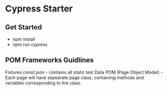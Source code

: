 # Cypress Starter

## Get Started
- npm install
- npm run cypress

## POM Frameworks Guidlines
Fixtures *const.json* - contains all static test Data 
POM (Page Object Model) - Each page will have sepearate page class, containing methods and variables corresponding to the class.


